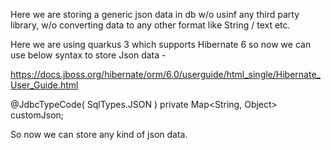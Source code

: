Here we are storing a generic json data in db w/o usinf any third party library, w/o converting data
to any other format like String / text etc.

Here we are using quarkus 3 which supports Hibernate 6 so now we can use below syntax to store Json data -

https://docs.jboss.org/hibernate/orm/6.0/userguide/html_single/Hibernate_User_Guide.html

@JdbcTypeCode( SqlTypes.JSON )
private Map<String, Object> customJson;

So now we can store any kind of json data.